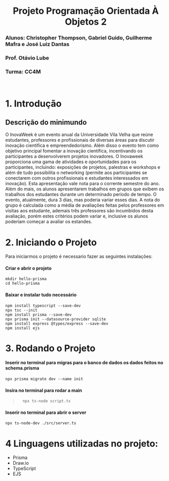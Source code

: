 <div align="center">
  
# **Projeto Programação Orientada À Objetos 2**
</div>

### Alunos: Christopher Thompson, Gabriel Guido, Guilherme Mafra e José Luiz Dantas
### Prof. Otávio Lube
### Turma: CC4M

<br>

# **1. Introdução**
## Descrição do minimundo 

O InovaWeek é um evento anual da Universidade Vila Velha que reúne estudantes, professores e profissionais de diversas áreas para discutir inovação científica e empreendedorismo. Além disso o evento tem como objetivo principal fomentar a inovação científica, incentivando os participantes a desenvolverem projetos inovadores. O Inovaweek proporciona uma gama de atividades e oportunidades para os participantes, incluindo: exposições de projetos, palestras e workshops e além de tudo possibilita o networking (permite aos participantes se conectarem com outros profissionais e estudantes interessados em inovação). Esta apresentação vale nota para o corrente semestre do ano. Além do mais, os alunos apresentarem trabalhos em grupos que  exibem os trabalhos dos estudantes durante um determinado período de tempo. O evento, atualmente, dura 3 dias, mas poderia variar esses dias. A nota do grupo é calculada como a média de avaliações feitas pelos professores em visitas aos estudante, ademais três professores são incumbidos desta avaliação, porém estes critérios podem variar e, inclusive os alunos poderiam começar a avaliar os estandes.

# **2. Iniciando o Projeto**
Para iniciarmos o projeto é necessario fazer as seguintes instalações:

#### Criar e abrir o projeto
```
mkdir hello-prisma 
cd hello-prisma
```
#### Baixar e instalar tudo necessário
``` 
npm install typescript --save-dev
npx tsc --init
npm install prisma --save-dev
npx prisma init --datasource-provider sqlite
npm install express @types/express --save-dev
npm install ejs

```

# **3. Rodando o Projeto**
#### Inserir no terminal para migras para o banco de dados os dados feitos no schema.prisma
```
npx prisma migrate dev --name init
```

#### Insira no terminal para rodar a main
>```
>   npx ts-node script.ts
>```

#### Inserir no terminal para abrir o server
```
npx ts-node-dev ./src/server.ts   
```

# 4 Linguagens utilizadas no projeto:
- Prisma
- Draw.io
- TypeScript
- EJS
